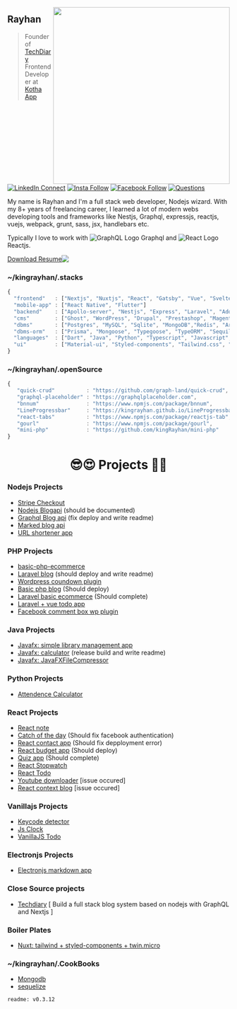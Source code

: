 [<img align="right" width="400" src="https://github-readme-stats.vercel.app/api?username=kingrayhan&show_icons=true"/>](https://github.com/kingrayhan)

## Rayhan

> Founder of [TechDiary](https://www.techdiary.dev) <br/>
> Frontend Developer at [Kotha App](https://kotha.app) <br/>

[![LinkedIn Connect](https://img.shields.io/badge/%20-Connect-black?color=14171A&labelColor=212121&logo=linkedin&logoColor=ffffff)](https://www.linkedin.com/in/kingrayhan)   [![Insta Follow](https://img.shields.io/badge/%20-Follow-black?color=14171A&labelColor=d81b60&logo=instagram&logoColor=ffffff)](https://www.instagram.com/king_rayhan)   [![Facebook Follow](https://img.shields.io/badge/%20-Follow-black?color=14171A&labelColor=1976d2&logo=facebook&logoColor=ffffff)](https://www.facebook.com/kingrayhan2) [![Questions](https://img.shields.io/badge/%20-Questions-black?color=14171A&labelColor=fff&logo=stackoverflow&logoColor=0c0d0e26)](https://stackoverflow.com/users/3705299/king-rayhan)


My name is Rayhan and I'm a full stack web developer, Nodejs wizard. With my 8+ years of freelancing career, I learned a lot of modern webs developing tools and frameworks like Nestjs, Graphql, expressjs, reactjs, vuejs, webpack, grunt, sass, jsx, handlebars etc.

Typically I love to work with ![GraphQL Logo](https://img.icons8.com/color/18/000000/graphql.png) Graphql and ![React Logo](https://img.icons8.com/office/16/000000/react.png) Reactjs.

<div style="display: flex;">
  <a align="bottom" href="https://github.com/kingRayhan/kingrayhan/raw/master/Md.Raihan-Resume.pdf" download>Download Resume </a>
  <img align="top" src="https://img.icons8.com/windows/32/000000/download--v1.png"/>
</div>

### ~/kingrayhan/.stacks

```js
{
  "frontend"   : ["Nextjs", "Nuxtjs", "React", "Gatsby", "Vue", "Svelte", ...more],
  "mobile-app" : ["React Native", "Flutter"]
  "backend"    : ["Apollo-server", "Nestjs", "Express", "Laravel", "Adonisjs", "Django", "Flask"],
  "cms"        : ["Ghost", "WordPress", "Drupal", "Prestashop", "Magento", "kirby", "Strapi", "Contentful", "Shopify", "Netlify-cms"],
  "dbms"       : ["Postgres", "MySQL", "Sqlite", "MongoDB","Redis", "Array 😂"],
  "dbms-orm"   : ["Prisma", "Mongoose", "Typegoose", "TypeORM", "Sequilize", "knex"]
  "languages"  : ["Dart", "Java", "Python", "Typescript", "Javascript", "php", "C", "C++", "Ada"],
  "ui"         : ["Material-ui", "Styled-components", "Tailwind.css", "Bulma" ...more]
}
```

### ~/kingrayhan/.openSource

```js
{
   "quick-crud"          : "https://github.com/graph-land/quick-crud",
   "graphql-placeholder" : "https://graphqlplaceholder.com",
   "bnnum"               : "https://www.npmjs.com/package/bnnum",
   "LineProgressbar"     : "https://kingrayhan.github.io/LineProgressbar/data-attrs-demo.html",
   "react-tabs"          : "https://www.npmjs.com/package/reactjs-tab",
   "gourl"               : "https://www.npmjs.com/package/gourl",
   "mini-php"            : "https://github.com/kingRayhan/mini-php"
}
```

<h1 align="center">😎😍 Projects 🥰🤗</h1>

### Nodejs Projects
- [Stripe Checkout](https://github.com/kingRayhan/stripe-checkout)
- [Nodejs Blogapi](https://github.com/kingRayhan/nodeblogapi) (should be documented)
- [Graphql Blog api](https://github.com/kingRayhan/blog-graphql-server) (fix deploy and write readme)
- [Marked blog api](https://github.com/kingRayhan/marked-blog)
- [URL shortener app](https://github.com/kingRayhan/node-shortener)

### PHP Projects
- [basic-php-ecommerce](https://github.com/kingRayhan/basic-php-ecommerce)
- [Laravel blog](https://github.com/kingRayhan/larablog) (should deploy and write readme)
- [Wordpress coundown plugin](https://github.com/kingRayhan/Easy-CountDowner)
- [Basic php blog](https://github.com/kingRayhan/simple-php-blog) (Should deploy)
- [Laravel basic ecommerce](https://github.com/kingRayhan/lara-ecommerce) (Should complete)
- [Laravel + vue todo app](https://github.com/kingRayhan/kingtodo)
- [Facebook comment box wp plugin](https://github.com/kingRayhan/Facebook-comment-box)

### Java Projects
- [Javafx: simple library management app](https://github.com/kingRayhan/NSU-Library)
- [Javafx: calculator](https://github.com/kingRayhan/javaCalculator) (release build and write readme)
- [Javafx: JavaFXFileCompressor](https://github.com/kingRayhan/JavaFXFileCompressor)

### Python Projects
- [Attendence Calculator](https://github.com/kingRayhan/attendance-calculator)

### React Projects
- [React note](https://github.com/kingRayhan/react-note)
- [Catch of the day](https://github.com/kingRayhan/catch-of-the-day) (Should fix facebook authentication)
- [React contact app](https://github.com/kingRayhan/firecontacts) (Should fix depployment error)
- [React budget app](https://github.com/kingRayhan/react-budgetapp) (Should deploy)
- [Quiz app](https://github.com/kingRayhan/react-quizer) (Should complete)
- [React Stopwatch](https://github.com/kingRayhan/react-stopwatch)
- [React Todo](https://github.com/kingRayhan/react-todo)
- [Youtube downloader](https://github.com/kingRayhan/youtube-downloader-frontend) [issue occured]
- [React context blog](https://github.com/kingRayhan/react-context-blog) [issue occured]

### Vanillajs Projects
- [Keycode detector](https://github.com/kingRayhan/keycode)
- [Js Clock](https://github.com/kingRayhan/js-clock)
- [VanillaJS Todo](https://github.com/kingRayhan/es6-todo)

### Electronjs Projects
- [Electronjs markdown app](https://github.com/kingRayhan/markdownpen)

### Close Source projects
- [Techdiary](https://techdiary.dev) [ Build a full stack blog system based on nodejs with GraphQL and Nextjs ]

### Boiler Plates
- [Nuxt: tailwind + styled-components + twin.micro](https://github.com/kingRayhan/tailwind-with-styled-components-and-nextjs)

### ~/kingrayhan/.CookBooks
- [Mongodb](https://mongoosecookbook.netlify.app/)
- [sequelize](https://sequelize.netlify.app/)


```
readme: v0.3.12
```
